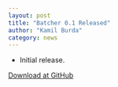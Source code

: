 ```yaml
---
layout: post
title: "Batcher 0.1 Released"
author: "Kamil Burda"
category: news
---
```


<!-- end of summary -->

* Initial release.

[Download at GitHub](https://github.com/kamilburda/batcher/releases/tag/0.1)
